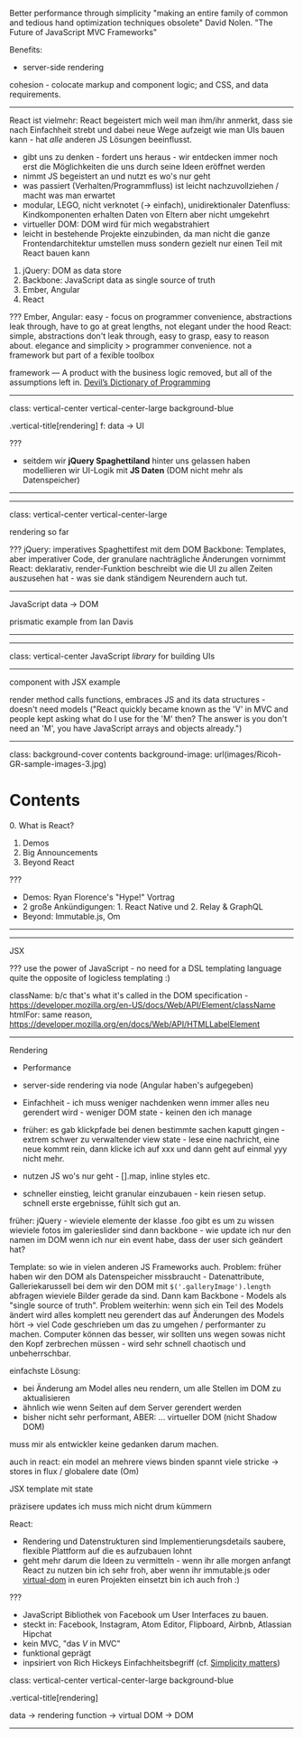 Better performance through simplicity
"making an entire family of common and tedious hand optimization techniques obsolete"
David Nolen. "The Future of JavaScript MVC Frameworks"

Benefits:
+ server-side rendering


cohesion - colocate markup and component logic; and CSS, and data requirements.


---

React ist vielmehr:
React begeistert mich weil man ihm/ihr anmerkt, dass sie nach Einfachheit strebt und dabei neue Wege aufzeigt wie man UIs bauen kann - hat _alle_ anderen JS Lösungen beeinflusst.
+ gibt uns zu denken - fordert uns heraus - wir entdecken immer noch erst die Möglichkeiten die uns durch seine Ideen eröffnet werden
+ nimmt JS begeistert an und nutzt es wo's nur geht
+ was passiert (Verhalten/Programmfluss) ist leicht nachzuvollziehen / macht was man erwartet
+ modular, LEGO, nicht verknotet (-> einfach), unidirektionaler Datenfluss: Kindkomponenten erhalten Daten von Eltern aber nicht umgekehrt
+ virtueller DOM: DOM wird für mich wegabstrahiert
+ leicht in bestehende Projekte einzubinden, da man nicht die ganze Frontendarchitektur umstellen muss sondern gezielt nur einen Teil mit React bauen kann


1. jQuery: DOM as data store
2. Backbone: JavaScript data as single source of truth
3. Ember, Angular
4. React

???
Ember, Angular: easy - focus on programmer convenience, abstractions leak through, have to go at great lengths, not elegant under the hood
React: simple, abstractions don't leak through, easy to grasp, easy to reason about. elegance and simplicity > programmer convenience.
not a framework but part of a fexible toolbox

framework — A product with the business logic removed, but all of the assumptions left in.
[Devil’s Dictionary of Programming](http://programmingisterrible.com/post/65781074112/devils-dictionary-of-programming)

---

class: vertical-center vertical-center-large background-blue

.vertical-title[rendering]
f: data -> UI

???
+ seitdem wir **jQuery Spaghettiland** hinter uns gelassen haben modellieren wir UI-Logik mit **JS Daten** (DOM nicht mehr als Datenspeicher)

---

---
class: vertical-center vertical-center-large

rendering so far

???
jQuery: imperatives Spaghettifest mit dem DOM
Backbone: Templates, aber imperativer Code, der granulare nachträgliche Änderungen vornimmt
React: deklarativ, render-Funktion beschreibt wie die UI zu allen Zeiten auszusehen hat - was sie dank ständigem Neurendern auch tut.

---

JavaScript data -> DOM

prismatic example from Ian Davis

---

---

class: vertical-center
JavaScript _library_ for building UIs

---

component with JSX example

render method calls functions, embraces JS and its data structures - doesn't need models ("React quickly became known as the 'V' in MVC and people kept asking what do I use for the 'M' then? The answer is you don't need an 'M', you have JavaScript arrays and objects already.")

---

class: background-cover contents
background-image: url(images/Ricoh-GR-sample-images-3.jpg)

# Contents
0\. What is React?  
1. Demos  
2. Big Announcements  
3. Beyond React  

???

+ Demos: Ryan Florence's "Hype!" Vortrag
+ 2 große Ankündigungen: 1. React Native und 2. Relay & GraphQL
+ Beyond: Immutable.js, Om

---

---

JSX

???
use the power of JavaScript - no need for a DSL templating language
quite the opposite of logicless templating :)

className: b/c that's what it's called in the DOM specification - https://developer.mozilla.org/en-US/docs/Web/API/Element/className
htmlFor: same reason, https://developer.mozilla.org/en/docs/Web/API/HTMLLabelElement

---

Rendering
- Performance
- server-side rendering via node (Angular haben's aufgegeben)
- Einfachheit - ich muss weniger nachdenken wenn immer alles neu gerendert wird - weniger DOM state - keinen den ich manage
- früher: es gab klickpfade bei denen bestimmte sachen kaputt gingen - extrem schwer zu verwaltender view state - lese eine nachricht, eine neue kommt rein, dann klicke ich auf xxx und dann geht auf einmal yyy nicht mehr.

- nutzen JS wo's nur geht - [].map, inline styles etc.
- schneller einstieg, leicht granular einzubauen - kein riesen setup. schnell erste ergebnisse, fühlt sich gut an.

früher: jQuery - wieviele elemente der klasse .foo gibt es um zu wissen wieviele fotos im galerieslider sind
dann backbone - wie update ich nur den namen im DOM wenn ich nur ein event habe, dass der user sich geändert hat?

Template: so wie in vielen anderen JS Frameworks auch.
Problem: früher haben wir den DOM als Datenspeicher missbraucht - Datenattribute, Galleriekarussell bei dem wir den DOM mit `$('.galleryImage').length` abfragen wieviele Bilder gerade da sind.
Dann kam Backbone - Models als "single source of truth".
Problem weiterhin: wenn sich ein Teil des Models ändert wird alles komplett neu gerendert das auf Änderungen des Models hört
-> viel Code geschrieben um das zu umgehen / performanter zu machen.
Computer können das besser, wir sollten uns wegen sowas nicht den Kopf zerbrechen müssen - wird sehr schnell chaotisch und unbeherrschbar.

einfachste Lösung:
- bei Änderung am Model alles neu rendern, um alle Stellen im DOM zu aktualisieren
- ähnlich wie wenn Seiten auf dem Server gerendert werden
- bisher nicht sehr performant, ABER:
... virtueller DOM (nicht Shadow DOM)

muss mir als entwickler keine gedanken darum machen.

auch in react: ein model an mehrere views binden spannt viele stricke -> stores in flux / globalere date (Om)

JSX template mit state

präzisere updates
ich muss mich nicht drum kümmern

React:
- Rendering und Datenstrukturen sind Implementierungsdetails
  saubere, flexible Plattform auf die es aufzubauen lohnt
- geht mehr darum die Ideen zu vermitteln - wenn ihr alle morgen anfangt React zu nutzen bin ich sehr froh, aber wenn ihr immutable.js oder [virtual-dom](https://github.com/Matt-Esch/virtual-dom) in euren Projekten einsetzt bin ich auch froh :)

???
+ JavaScript Bibliothek von Facebook um User Interfaces zu bauen.
+ steckt in: Facebook, Instagram, Atom Editor, Flipboard, Airbnb, Atlassian Hipchat
+ kein MVC, "das _V_ in MVC"
+ funktional geprägt
+ inpsiriert von Rich Hickeys Einfachheitsbegriff (cf. [Simplicity matters](https://www.youtube.com/watch?v=rI8tNMsozo0))

class: vertical-center vertical-center-large background-blue

.vertical-title[rendering]

data -> rendering function -> virtual DOM -> DOM

---


